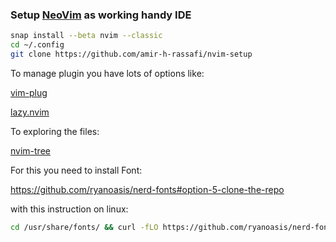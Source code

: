 ### Setup [NeoVim](https://neovim.io) as working handy IDE

```Bash
snap install --beta nvim --classic
cd ~/.config
git clone https://github.com/amir-h-rassafi/nvim-setup
```

To manage plugin you have lots of options like:

[vim-plug](https://github.com/junegunn/vim-plug)

[lazy.nvim](https://github.com/folke/lazy.nvim)


To exploring the files:

[nvim-tree](https://github.com/nvim-tree/nvim-tree.lua)

For this you need to install Font:

https://github.com/ryanoasis/nerd-fonts#option-5-clone-the-repo

with this instruction on linux:

```bash
cd /usr/share/fonts/ && curl -fLO https://github.com/ryanoasis/nerd-fonts/raw/HEAD/patched-fonts/DroidSansMono/DroidSansMNerdFont-Regular.otf
```
